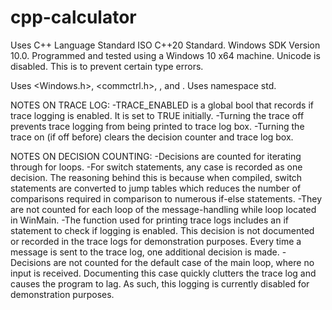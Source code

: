 # cpp-calculator

Uses C++ Language Standard ISO C++20 Standard.
Windows SDK Version 10.0.
Programmed and tested using a Windows 10 x64 machine.
Unicode is disabled.  This is to prevent certain type errors.

Uses <Windows.h>, <commctrl.h>, <string>, and <vector>.  Uses namespace std.

NOTES ON TRACE LOG:
-TRACE_ENABLED is a global bool that records if trace logging is enabled.  It is set to TRUE initially.
-Turning the trace off prevents trace logging from being printed to trace log box.
-Turning the trace on (if off before) clears the decision counter and trace log box.

NOTES ON DECISION COUNTING:
-Decisions are counted for iterating through for loops.
-For switch statements, any case is recorded as one decision.  The reasoning behind this is because when compiled, switch statements are converted to jump tables which reduces the number of comparisons required in comparison to numerous if-else statements.
-They are not counted for each loop of the message-handling while loop located in WinMain.
-The function used for printing trace logs includes an if statement to check if logging is enabled.  This decision is not documented or recorded in the trace logs for demonstration purposes.  Every time a message is sent to the trace log, one additional decision is made.
-Decisions are not counted for the default case of the main loop, where no input is received.  Documenting this case quickly clutters the trace log and causes the program to lag.  As such, this logging is currently disabled for demonstration purposes.
